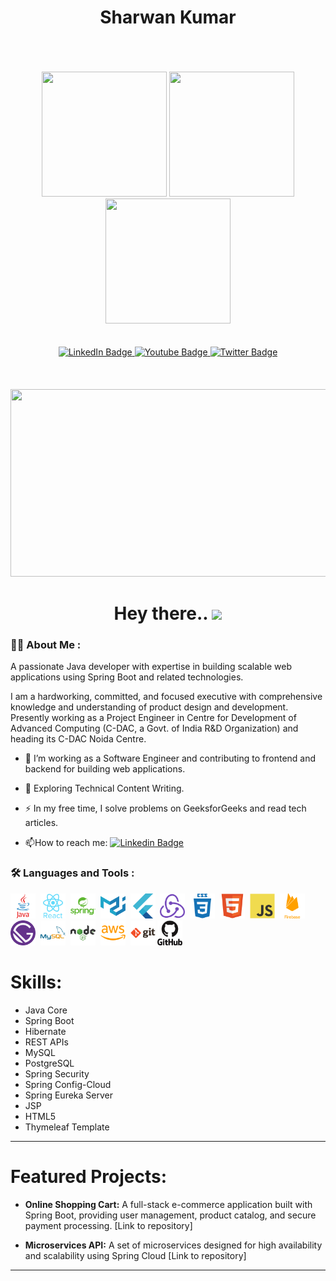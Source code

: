 <div align="center">
  <h1>Sharwan Kumar</h1>
</div>
<br/><br/><br/>
<div id="header" align="center">
              
  <img src="https://media0.giphy.com/media/WTjXuYA2y4o3UZly3W/200.webp?cid=ecf05e471q20exfbqxo0nz6l223u7bxtbr09skyob0ng0n3m&ep=v1_gifs_related&rid=200.webp&ct=g" width="200" height="200"/>
  <img src="https://media.giphy.com/media/M9gbBd9nbDrOTu1Mqx/200.webp?cid=ecf05e47fjic7wfpgu9essqjg75xvpagnu13el55ezwk31ai&ep=v1_gifs_related&rid=200.webp&ct=g" width="200" height="200"/> 
  <img src="https://media0.giphy.com/media/cNfIqjpCY1zqfaLmd8/200w.webp?cid=ecf05e476crbgkork24wh1saz22aswpbdfpp43wqxyq6e1e7&ep=v1_gifs_related&rid=200w.webp&ct=g" width="200" height="200"/>
  <br/><br/><br/>
   
  
  <div id="badges">
      <a href="https://www.linkedin.com/in/sharwan-kumar-project-engineer-at-c-dac-noida-meity-07856417b">
        <img src="https://img.shields.io/badge/LinkedIn-blue?style=for-the-badge&logo=linkedin&logoColor=white" alt="LinkedIn Badge"/>
      </a>
      <a href="your-youtube-URL">
        <img src="https://img.shields.io/badge/YouTube-red?style=for-the-badge&logo=youtube&logoColor=white" alt="Youtube Badge"/>
      </a>
      <a href="your-twitter-URL">
        <img src="https://img.shields.io/badge/Twitter-blue?style=for-the-badge&logo=twitter&logoColor=white" alt="Twitter Badge"/>
      </a>
  </div>
  <img src="https://komarev.com/ghpvc/?username=kumar-sharwan729&style=flat-square&color=blue" alt=""/>
  <br/><br/><br/>
  <div align="center">
  <img src="https://media.giphy.com/media/dWesBcTLavkZuG35MI/200.webp?cid=ecf05e47fjic7wfpgu9essqjg75xvpagnu13el55ezwk31ai&ep=v1_gifs_related&rid=200.webp&ct=g" width="600" height="300"/>
  </div>
  <h1>
  Hey there..
  <img src="https://media.giphy.com/media/hvRJCLFzcasrR4ia7z/giphy.gif" width="30px"/>
</h1>



</div>

### :man_technologist: About Me :

A passionate Java developer with expertise in building scalable web applications using Spring Boot and related technologies.

I am a hardworking, committed, and focused executive with comprehensive knowledge and understanding of product design and development. Presently working as a Project Engineer in Centre for Development of Advanced Computing (C-DAC, a Govt. of India R&D Organization) and heading its C-DAC Noida Centre.
- :telescope: I’m working as a Software Engineer and contributing to frontend and backend for building web applications.

- :seedling: Exploring Technical Content Writing.

- :zap: In my free time, I solve problems on GeeksforGeeks and read tech articles.

- :mailbox:How to reach me: [![Linkedin Badge](https://img.shields.io/badge/LinkedIn-blue?style=flat&logo=Linkedin&logoColor=white)](https://www.linkedin.com/in/sharwan-kumar-project-engineer-at-c-dac-noida-meity-07856417b)

### :hammer_and_wrench: Languages and Tools :

<div>
  <img src="https://github.com/devicons/devicon/blob/master/icons/java/java-original-wordmark.svg" title="Java" alt="Java" width="40" height="40"/>&nbsp;
  <img src="https://github.com/devicons/devicon/blob/master/icons/react/react-original-wordmark.svg" title="React" alt="React" width="40" height="40"/>&nbsp;
  <img src="https://github.com/devicons/devicon/blob/master/icons/spring/spring-original-wordmark.svg" title="Spring" alt="Spring" width="40" height="40"/>&nbsp;
  <img src="https://github.com/devicons/devicon/blob/master/icons/materialui/materialui-original.svg" title="Material UI" alt="Material UI" width="40" height="40"/>&nbsp;
  <img src="https://github.com/devicons/devicon/blob/master/icons/flutter/flutter-original.svg" title="Flutter" alt="Flutter" width="40" height="40"/>&nbsp;
  <img src="https://github.com/devicons/devicon/blob/master/icons/redux/redux-original.svg" title="Redux" alt="Redux " width="40" height="40"/>&nbsp;
  <img src="https://github.com/devicons/devicon/blob/master/icons/css3/css3-plain-wordmark.svg"  title="CSS3" alt="CSS" width="40" height="40"/>&nbsp;
  <img src="https://github.com/devicons/devicon/blob/master/icons/html5/html5-original.svg" title="HTML5" alt="HTML" width="40" height="40"/>&nbsp;
  <img src="https://github.com/devicons/devicon/blob/master/icons/javascript/javascript-original.svg" title="JavaScript" alt="JavaScript" width="40" height="40"/>&nbsp;
  <img src="https://github.com/devicons/devicon/blob/master/icons/firebase/firebase-plain-wordmark.svg" title="Firebase" alt="Firebase" width="40" height="40"/>&nbsp;
  <img src="https://github.com/devicons/devicon/blob/master/icons/gatsby/gatsby-original.svg" title="Gatsby"  alt="Gatsby" width="40" height="40"/>&nbsp;
  <img src="https://github.com/devicons/devicon/blob/master/icons/mysql/mysql-original-wordmark.svg" title="MySQL"  alt="MySQL" width="40" height="40"/>&nbsp;
  <img src="https://github.com/devicons/devicon/blob/master/icons/nodejs/nodejs-original-wordmark.svg" title="NodeJS" alt="NodeJS" width="40" height="40"/>&nbsp;
  <img src="https://github.com/devicons/devicon/blob/master/icons/amazonwebservices/amazonwebservices-plain-wordmark.svg" title="AWS" alt="AWS" width="40" height="40"/>&nbsp;
  <img src="https://github.com/devicons/devicon/blob/master/icons/git/git-original-wordmark.svg" title="Git" **alt="Git" width="40" height="40"/>
  <img src="https://github.com/devicons/devicon/blob/master/icons/github/github-original-wordmark.svg" title="GitHub" **alt="GitHub" width="40" height="40"/>
</div>

# Skills:

* Java Core        
* Spring Boot     
* Hibernate        
* REST APIs   
* MySQL
* PostgreSQL
* Spring Security                
* Spring Config-Cloud
* Spring Eureka Server
* JSP
* HTML5
* Thymeleaf Template
---

# Featured Projects:



* **Online Shopping Cart:** A full-stack e-commerce application built with Spring Boot, providing user management, product catalog, and secure payment processing. [Link to repository] 

* **Microservices API:** A set of microservices designed for high availability and scalability using Spring Cloud [Link to repository]

---


